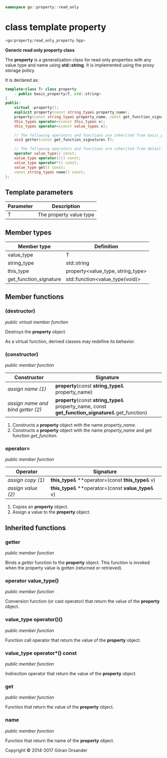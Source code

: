 ```c++
namespace go::property::read_only
```

# class template property

```c++
<go/property/read_only_property.hpp>
```

**Generic read only property class**

The **property** is a generalization class for read only properties with any value type and name using **std::string**.
It is implemented using the proxy storage policy.

It is declared as:

```c++
template<class T> class property
    : public basic_property<T, std::string>
{
public:
    virtual ~property();
    explicit property(const string_type& property_name);
    property(const string_type& property_name, const get_function_signature& get_function);
    this_type& operator=(const this_type& v);
    this_type& operator=(const value_type& v);

    // The following operators and functions are inherited from basic_property<T, std::string>
    void getter(const get_function_signature& f);

    // The following operators and functions are inherited from detail::property_base<T, policy::proxy<T>, std::string>
    operator value_type() const;
    value_type operator()() const;
    value_type operator*() const;
    value_type get() const;
    const string_type& name() const;
};
```

## Template parameters

Parameter | Description
-|-
T | The property value type

## Member types

Member type | Definition
-|-
value_type | T
string_type | std::string
this_type | property<value_type, string_type>
get_function_signature | std::function<value_type(void)>

## Member functions

### (destructor)

*public virtual member function*

Destroys the **property** object.

As a virtual function, derived classes may redefine its behavior.

### (constructor)

*public member function*

Constructor | Signature
-|-
*assign name (1)* | **property**(const **string_type**& property_name)
*assign name and bind getter (2)* | **property**(const **string_type**& property_name, const **get_function_signature**& get_function)

1. Constructs a **property** object with the name *property_name*.
2. Constructs a **property** object with the name *property_name* and get function *get_function*.

### operator=

*public member function*

Operator | Signature
-|-
*assign copy (1)* | **this_type**& **operator=(const **this_type**& v)
*assign value (2)* | **this_type**& **operator=(const **value_type**& v)

1. Copies an **property** object.
2. Assign a value to the **property** object.

## Inherited functions

### getter

*public member function*

Binds a *getter* function to the **property** object. This function is invoked when the property
value is gotten (returned or retrieved).

### operator value_type()

*public member function*

Conversion function (or cast operator) that return the value of the **property** object.

### value_type operator()()

*public member function*

Function call operator that return the value of the **property** object.

### value_type operator*() const

*public member function*

Indirection operator that return the value of the **property** object.

### get

*public member function*

Function that return the value of the **property** object.

### name

*public member function*

Function that return the name of the **property** object.

Copyright &copy; 2014-2017 Göran Orsander
